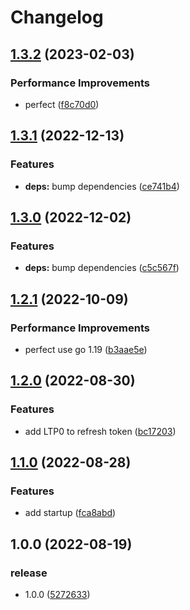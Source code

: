 # Changelog

## [1.3.2](https://github.com/starudream/douyu-task/compare/v1.3.1...v1.3.2) (2023-02-03)


### Performance Improvements

* perfect ([f8c70d0](https://github.com/starudream/douyu-task/commit/f8c70d0dd0c298a6d48649c6ca42628dd4c127ec))

## [1.3.1](https://github.com/starudream/douyu-task/compare/v1.3.0...v1.3.1) (2022-12-13)


### Features

* **deps:** bump dependencies ([ce741b4](https://github.com/starudream/douyu-task/commit/ce741b4788e7abe9184ccc78f3cefc5d44ebc3e7))

## [1.3.0](https://github.com/starudream/douyu-task/compare/v1.2.1...v1.3.0) (2022-12-02)


### Features

* **deps:** bump dependencies ([c5c567f](https://github.com/starudream/douyu-task/commit/c5c567f01ee852b19ca9acc81b6d348094d77b59))

## [1.2.1](https://github.com/starudream/douyu-task/compare/v1.2.0...v1.2.1) (2022-10-09)


### Performance Improvements

* perfect use go 1.19 ([b3aae5e](https://github.com/starudream/douyu-task/commit/b3aae5ec74f607b6059afb4e608209c108114aae))

## [1.2.0](https://github.com/starudream/douyu-task/compare/v1.1.0...v1.2.0) (2022-08-30)


### Features

* add LTP0 to refresh token ([bc17203](https://github.com/starudream/douyu-task/commit/bc17203b74bb516b84949199b5ac30329d3985aa))

## [1.1.0](https://github.com/starudream/douyu-task/compare/v1.0.0...v1.1.0) (2022-08-28)


### Features

* add startup ([fca8abd](https://github.com/starudream/douyu-task/commit/fca8abdf766bc16a10f6addd90f3141d6ebe3b93))

## 1.0.0 (2022-08-19)


### release

* 1.0.0 ([5272633](https://github.com/starudream/douyu-task/commit/527263394f47319eeee812cb8728d8b3136cb9bc))
